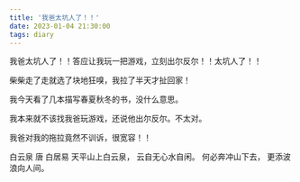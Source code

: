 ```yaml
---
title: '我爸太坑人了！！'
date: 2023-01-04 21:30:00
tags: diary
---
```

我爸太坑人了！！答应让我玩一把游戏，立刻出尔反尔！！太坑人了！！

柴柴走了走就选了块地狂嗅，我拉了半天才扯回家！

我今天看了几本描写春夏秋冬的书，没什么意思。

我本来就不该找我爸玩游戏，还说他出尔反尔。不太对。

我爸对我的拖拉竟然不训诉，很宽容！！

白云泉 唐 白居易
天平山上白云泉，
云自无心水自闲。
何必奔冲山下去，
更添波浪向人间。
